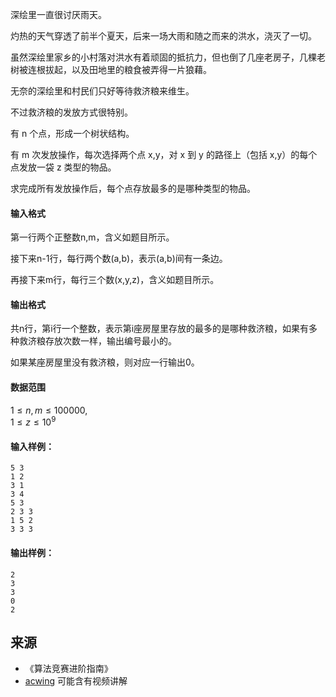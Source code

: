 深绘里一直很讨厌雨天。

灼热的天气穿透了前半个夏天，后来一场大雨和随之而来的洪水，浇灭了一切。

虽然深绘里家乡的小村落对洪水有着顽固的抵抗力，但也倒了几座老房子，几棵老树被连根拔起，以及田地里的粮食被弄得一片狼藉。

无奈的深绘里和村民们只好等待救济粮来维生。

不过救济粮的发放方式很特别。

有 n 个点，形成一个树状结构。

有 m 次发放操作，每次选择两个点 x,y，对 x 到 y 的路径上（包括 x,y）的每个点发放一袋 z 类型的物品。

求完成所有发放操作后，每个点存放最多的是哪种类型的物品。

#### 输入格式

第一行两个正整数n,m，含义如题目所示。

接下来n-1行，每行两个数(a,b)，表示(a,b)间有一条边。

再接下来m行，每行三个数(x,y,z)，含义如题目所示。

#### 输出格式

共n行，第i行一个整数，表示第i座房屋里存放的最多的是哪种救济粮，如果有多种救济粮存放次数一样，输出编号最小的。

如果某座房屋里没有救济粮，则对应一行输出0。

#### 数据范围

$1 \le n,m \le 100000$,  
$1 \le z \le 10^9$

#### 输入样例：

```
5 3
1 2
3 1
3 4
5 3
2 3 3
1 5 2
3 3 3
```

#### 输出样例：

```
2
3
3
0
2
```

## 来源 
- 《算法竞赛进阶指南》
- [acwing](https://www.acwing.com/problem/content/355/) 可能含有视频讲解